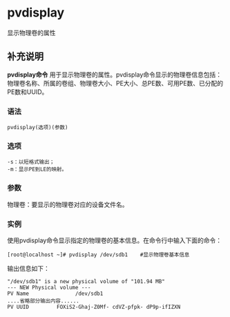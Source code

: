 pvdisplay
===

显示物理卷的属性

## 补充说明

**pvdisplay命令** 用于显示物理卷的属性。pvdisplay命令显示的物理卷信息包括：物理卷名称、所属的卷组、物理卷大小、PE大小、总PE数、可用PE数、已分配的PE数和UUID。

### 语法  

```shell
pvdisplay(选项)(参数)
```

### 选项  

```shell
-s：以短格式输出；
-m：显示PE到LE的映射。
```

### 参数  

物理卷：要显示的物理卷对应的设备文件名。

### 实例  

使用pvdisplay命令显示指定的物理卷的基本信息。在命令行中输入下面的命令：

```shell
[root@localhost ~]# pvdisplay /dev/sdb1    #显示物理卷基本信息
```

输出信息如下：

```shell
"/dev/sdb1" is a new physical volume of "101.94 MB"  
--- NEW Physical volume ---  
PV Name               /dev/sdb1  
....省略部分输出内容......  
PV UUID         FOXiS2-Ghaj-Z0Mf- cdVZ-pfpk- dP9p-ifIZXN
```


<!-- Linux命令行搜索引擎：https://jaywcjlove.github.io/linux-command/ -->